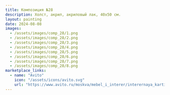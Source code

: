 ```yaml
---
title: Композиция №28
description: Холст, акрил, акриловый лак, 40х50 см.
layout: painting
date: 2024-08-08
images:
  - /assets/images/comp_28/1.png
  - /assets/images/comp_28/2.png
  - /assets/images/comp_28/3.png
  - /assets/images/comp_28/4.png
  - /assets/images/comp_28/5.png
  - /assets/images/comp_28/6.png
  - /assets/images/comp_28/7.png
  - /assets/images/comp_28/8.png
marketplace_links:
  - name: "Avito"
    icon: "/assets/icons/avito.svg"
    url: "https://www.avito.ru/moskva/mebel_i_interer/interernaya_kartina_abstraktsiya_40h50_7273029123?utm_campaign=native&utm_medium=item_page_android&utm_source=soc_sharing_seller"
---
```

